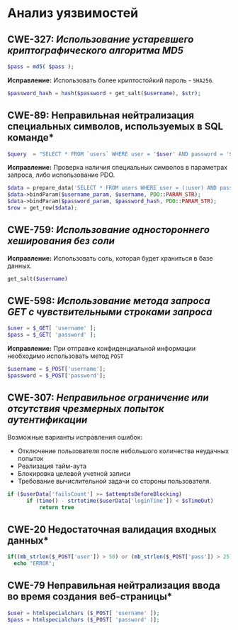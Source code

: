 # Анализ уязвимостей


## CWE-327: *Использование устаревшего криптографического алгоритма MD5*
```php
$pass = md5( $pass );
```
**Исправление:** Использовать более криптостойкий пароль - `SHA256`.
```php
$password_hash = hash($password + get_salt($username), $str);
```




## CWE-89: Неправильная нейтрализация специальных символов, используемых в SQL команде*
```php
$query  = "SELECT * FROM `users` WHERE user = '$user' AND password = '$pass';";
```
**Исправление:** Проверка наличия специальных символов в параметрах запроса, либо использование PDO.
```php
$data = prepare_data('SELECT * FROM users WHERE user = (:user) AND password = (:password) LIMIT 1;');
$data->bindParam($username_param, $username, PDO::PARAM_STR);
$data->bindParam($password_param, $password_hash, PDO::PARAM_STR);
$row = get_row($data);
```




## CWE-759: *Использование одностороннего хеширования без соли*
**Исправление:** Использовать соль, которая будет храниться в базе данных.
```php
get_salt($username)
```




## CWE-598: *Использование метода запроса GET с чувствительными строками запроса*
```php
$user = $_GET[ 'username' ];
$pass = $_GET[ 'password' ];
```
**Исправление:** При отправке конфиденциальной информации необходимо использовать метод `POST`
```php
$username = $_POST['username'];
$password = $_POST['password'];
```




## CWE-307: *Неправильное ограничение или отсутствия чрезмерных попыток аутентификации*
Возможные варианты исправления ошибок:
 - Отключение пользователя после небольшого количества неудачных попыток
 - Реализация тайм-аута
 - Блокировка целевой учетной записи
 - Требование вычислительной задачи со стороны пользователя.
```php
if ($userData['failsCount'] >= $attemptsBeforeBlocking) 
      if (time() - strtotime($userData['loginTime']) < $sTimeOut)
          return true
```



 ## CWE-20 Недостаточная валидация входных данных*
 ```php
if((mb_strlen($_POST['user']) > 50) or (mb_strlen($_POST['pass']) > 25){
   echo "ERROR";
```



## CWE-79 Неправильная нейтрализация ввода во время создания веб-страницы*
 ```php
$user = htmlspecialchars ($_POST[ 'username' ]);
$pass = htmlspecialchars ($_POST[ 'password' )];
```
